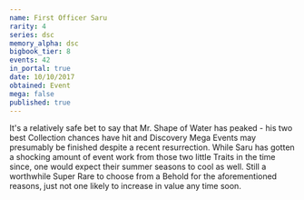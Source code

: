 ```yaml
---
name: First Officer Saru
rarity: 4
series: dsc
memory_alpha: dsc
bigbook_tier: 8
events: 42
in_portal: true
date: 10/10/2017
obtained: Event
mega: false
published: true
---
```


It's a relatively safe bet to say that Mr. Shape of Water has peaked - his two best Collection chances have hit and Discovery Mega Events may presumably be finished despite a recent resurrection. While Saru has gotten a shocking amount of event work from those two little Traits in the time since, one would expect their summer seasons to cool as well. Still a worthwhile Super Rare to choose from a Behold for the aforementioned reasons, just not one likely to increase in value any time soon.
